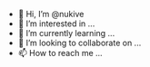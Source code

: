 - 👋 Hi, I’m @nukive
- 👀 I’m interested in ...
- 🌱 I’m currently learning ...
- 💞️ I’m looking to collaborate on ...
- 📫 How to reach me ...

<!---
nukive/nukive is a ✨ special ✨ repository because its `README.md` (this file) appears on your GitHub profile.
You can click the Preview link to take a look at your changes.
--->
